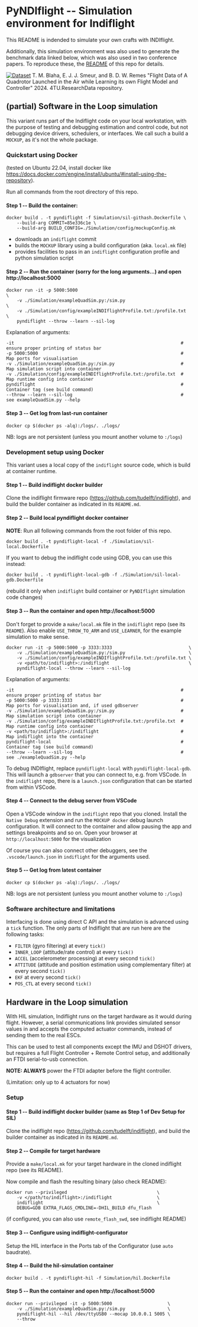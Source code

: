 # PyNDIflight -- Simulation environment for Indiflight

This README is indended to simulate your own crafts with INDIflight.

Additionally, this simulation environment was also used to generate the benchmark data linked below, which was also used in two conference papers. 
To reproduce these, the [README](README.md#References) of this repo for details.

[![Dataset](http://img.shields.io/badge/Dataset-10.4121/0530be90--cc6c--4029--9774--670657882906-yellow?logo=doi)](http://doi.org/10.4121/0530be90-cc6c-4029-9774-670657882906) T. M. Blaha, E. J. J. Smeur, and B. D. W. Remes "Flight Data of A Quadrotor Launched in the Air while Learning its own Flight Model and Controller" 2024. 4TU.ResearchData repository.


## (partial) Software in the Loop simulation

This variant runs part of the Indiflight code on your local workstation, with 
the purpose of testing and debugging estimation and control code, but not
debugging device drivers, schedulers, or interfaces. We call such a build a 
`MOCKUP`, as it's not the whole package.

### Quickstart using Docker

(tested on Ubuntu 22.04, install docker like https://docs.docker.com/engine/install/ubuntu/#install-using-the-repository).

Run all commands from the root directory of this repo.

#### Step 1 -- Build the container:

    docker build . -t pyndiflight -f Simulation/sil-githash.Dockerfile \
        --build-arg COMMIT=85e336c1e \
        --build-arg BUILD_CONFIG=./Simulation/config/mockupConfig.mk

- downloads an `indiflight` commit
- builds the `MOCKUP` library using a build configuration (aka. `local.mk` file)
- provides facilities to pass in an `indiflight` configuration profile and python simulation script

#### Step 2 -- Run the container (sorry for the long arguments...) and open http://localhost:5000

    docker run -it -p 5000:5000                                           \
        -v ./Simulation/exampleQuadSim.py:/sim.py                         \
        -v ./Simulation/config/exampleINDIflightProfile.txt:/profile.txt  \
        pyndiflight --throw --learn --sil-log

Explanation of arguments:

```
-it                                                               # ensure proper printing of status bar
-p 5000:5000                                                      # Map ports for visualisation
-v ./Simulation/exampleQuadSim.py:/sim.py                         # Map simulation script into container
-v ./Simulation/config/exampleINDIflightProfile.txt:/profile.txt  # Map runtime config into container
pyndiflight                                                       # Container tag (see build command)
--throw --learn --sil-log                                         # see exampleQuadSim.py --help
```

#### Step 3 -- Get log from last-run container

    docker cp $(docker ps -alq):/logs/. ./logs/

NB: logs are not persistent (unless you mount another volume to `:/logs`)


### Development setup using Docker

This variant uses a local copy of the `indiflight` source code, which is build
at container runtime.

#### Step 1 -- Build indiflight docker builder

Clone the indiflight firmware repo (https://github.com/tudelft/indiflight), 
and build the builder container as indicated in its `README.md`.

#### Step 2 -- Build local pyndiflight docker container

**NOTE**: Run all following commands from the root folder of this repo.

    docker build . -t pyndiflight-local -f ./Simulation/sil-local.Dockerfile

If you want to debug the indiflight code using GDB, you can use this instead:

    docker build . -t pyndiflight-local-gdb -f ./Simulation/sil-local-gdb.Dockerfile

(rebuild it only when `indiflight` build container or `PyNDIflight` simulation
code changes)

#### Step 3 -- Run the container and open http://localhost:5000

Don't forget to provide a `make/local.mk` file in the `indiflight` repo (see
its `README`). Also enable `USE_THROW_TO_ARM` and `USE_LEARNER`, for the
example simulation to make sense.

    docker run -it -p 5000:5000 -p 3333:3333                             \
        -v ./Simulation/exampleQuadSim.py:/sim.py                        \
        -v ./Simulation/config/exampleINDIflightProfile.txt:/profile.txt \
        -v <path/to/indiflight>:/indiflight                              \
        pyndiflight-local --throw --learn --sil-log

Explanation of arguments:

```
-it                                                               # ensure proper printing of status bar
-p 5000:5000 -p 3333:3333                                         # Map ports for visualisation and, if used gdbserver
-v ./Simulation/exampleQuadSim.py:/sim.py                         # Map simulation script into container
-v ./Simulation/config/exampleINDIflightProfile.txt:/profile.txt  # Map runtime config into container
-v <path/to/indiflight>:/indiflight                               # Map indiflight into the container
pyndiflight-local                                                 # Container tag (see build command)
--throw --learn --sil-log                                         # see ./exampleQuadSim.py --help
```

To debug INDIflight, replace `pyndiflight-local` with `pyndiflight-local-gdb`.
This will launch a `gdbserver` that you can connect to, e.g. from VSCode. In
the `indiflight` repo, there is a `launch.json` configuration that can be 
started from within VSCode. 

#### Step 4 -- Connect to the debug server from VSCode

Open a VSCode window in the `indiflight` repo that you cloned. Install the 
`Native Debug` extension and run the `MOCKUP docker` debug launch configuration.
It will connect to the container and allow pausing the app and settings 
breakpoints and so on. Open your browser at `http://localhost:5000` for the visualization

Of course you can also connect other debuggers, see the `.vscode/launch.json`
in `indiflight` for the arguments used.


#### Step 5 -- Get log from latest container

    docker cp $(docker ps -alq):/logs/. ./logs/

NB: logs are not persistent (unless you mount another volume to `:/logs`)


### Software architecture and limitations

Interfacing is done using direct C API and the simulation is advanced using 
a `tick` function. The only parts of Indiflight that are run here are the 
following tasks:
- `FILTER` (gyro filtering) at every `tick()`
- `INNER_LOOP` (attitude/rate control) at every `tick()`
- `ACCEL` (accelerometer processing) at every second `tick()`
- `ATTITUDE` (attitude and position estimation using complementary filter) at every second `tick()`
- `EKF` at every second `tick()`
- `POS_CTL` at every second `tick()`



## Hardware in the Loop simulation

With HIL simulation, Indiflight runs on the target hardware as it would during 
flight. However, a serial communications link provides simulated sensor values
in and accepts the computed actuator commands, instead of sending them to the 
real ESCs.

This can be used to test all components except the IMU and DSHOT drivers, but
requires a full Flight Controller + Remote Control setup, and additionally 
an FTDI serial-to-usb connection.

**NOTE: ALWAYS** power the FTDI adapter before the flight controller.

(Limitation: only up to 4 actuators for now)

### Setup

#### Step 1 -- Build indiflight docker builder (same as Step 1 of Dev Setup for SIL)

Clone the indiflight repo (https://github.com/tudelft/indiflight), and build 
the builder container as indicated in its `README.md`.


#### Step 2 -- Compile for target hardware

Provide a `make/local.mk` for your target hardware in the cloned indiflight
repo (see its README).

Now compile and flash the resulting binary (also check README):

    docker run --privileged                                  \
        -v </path/to/indiflight>:/indiflight                 \
        indiflight                                           \
        DEBUG=GDB EXTRA_FLAGS_CMDLINE=-DHIL_BUILD dfu_flash

(if configured, you can also use `remote_flash_swd`, see indiflight README)


#### Step 3 -- Configure using indiflight-configurator

Setup the HIL interface in the Ports tab of the Configurator (use `auto` baudrate).


#### Step 4 -- Build the hil-simulation container

    docker build . -t pyndiflight-hil -f Simulation/hil.Dockerfile


#### Step 5 -- Run the container and open http://localhost:5000

    docker run --privileged -it -p 5000:5000                     \
        -v ./Simulation/exampleQuadSim.py:/sim.py                \
        pyndiflight-hil --hil /dev/ttyUSB0 --mocap 10.0.0.1 5005 \
        --throw


